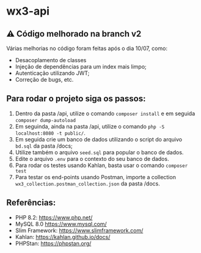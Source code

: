 # wx3-api

## ⚠️ Código melhorado na branch v2
Várias melhorias no código foram feitas após o dia 10/07, como:
- Desacoplamento de classes 
- Injeção de dependências para um index mais limpo;
- Autenticação utilizando JWT;
- Correção de bugs, etc.

## Para rodar o projeto siga os passos:

1. Dentro da pasta /api, utilize o comando `composer install` e em seguida `composer dump-autoload`
2. Em seguinda, ainda na pasta /api, utilize o comando `php -S localhost:8080 -t public/`.
3. Em seguida crie um banco de dados utilizando o script do arquivo `bd.sql` da pasta /docs;
4. Utilize também o arquivo `seed.sql` para popular o banco de dados.
6. Edite o arquivo `.env` para o contexto do seu banco de dados.
7. Para rodar os testes usando Kahlan, basta usar o comando `composer test`
8. Para testar os end-points usando Postman, importe a collection `wx3_collection.postman_collection.json` da pasta /docs.

## Referências:

- PHP 8.2: https://www.php.net/
- MySQL 8.0 https://www.mysql.com/
- Slim Framework: https://www.slimframework.com/
- Kahlan: https://kahlan.github.io/docs/
- PHPStan: https://phpstan.org/

